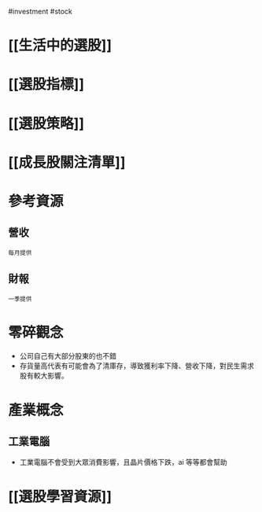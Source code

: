  #investment #stock

# [[生活中的選股]]

# [[選股指標]]

# [[選股策略]]

# [[成長股關注清單]]

# 參考資源
## 營收
	每月提供
## 財報
	一季提供

# 零碎觀念
- 公司自己有大部分股東的也不錯
- 存貨量高代表有可能會為了清庫存，導致獲利率下降、營收下降，對民生需求股有較大影響。

# 產業概念
## 工業電腦
- 工業電腦不會受到大眾消費影響，且晶片價格下跌，ai 等等都會幫助

# [[選股學習資源]]